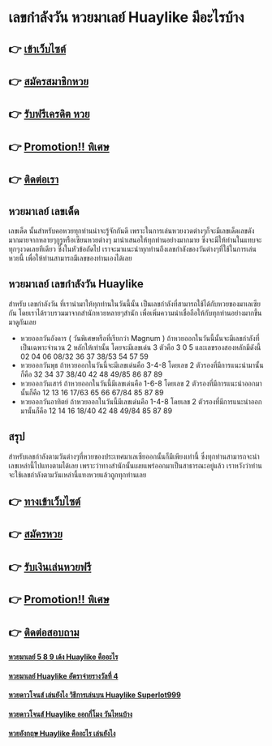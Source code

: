 # เลขกำลังวัน หวยมาเลย์ Huaylike มีอะไรบ้าง

## 👉 [เข้าเว็บไซต์](https://bit.ly/3LqQTVp)
## 👉 [สมัครสมาชิกหวย](https://bit.ly/3S7iqNU)
## 👉 [รับฟรีเครดิต หวย](https://bit.ly/3S7iqNU)
## 👉 [Promotion!! พิเศษ](https://bit.ly/3S7iqNU)
## 👉 [ติดต่อเรา](https://bit.ly/3S7iqNU)

## หวยมาเลย์ เลขเด็ด
เลขเด็ด นั้นสำหรับคอหวยทุกท่านน่าจะรู้จักกันดี เพราะในการเล่นหวยงวดต่างๆก็จะมีเลขเด็ดเลขดังมากมายจากหลายๆกูรูหรือเซียนหวยต่างๆ มานำเสนอให้ทุกท่านอย่างมากมาย ซึ่งจะมีให้ท่านในแทบจะทุกๆงวดเลยทีเดียว ซึ่งในหัวข้อถัดไป เราจะมาแนะนำทุกท่านถึงเลขกำลังของวันต่างๆที่ใช้ในการเล่นหวยนี้ เพื่อให้ท่านสามารถมีเลขของท่านเองได้เลย

## หวยมาเลย์ เลขกำลังวัน Huaylike
สำหรับ เลขกำลังวัน ที่เรานำมาให้ทุกท่านในวันนี้นั้น เป็นเลขกำลังที่สามารถใช้ได้กับหวยของมาเลเซียกัน โดยเราได้รวบรวมมาจากสำนักหวยหลายๆสำนัก เพื่อเพิ่มความน่าเชื่อถือให้กับทุกท่านอย่างมากขึ้น มาดูกันเลย
- หวยออกวันอังคาร ( วันพิเศษหรือที่เรียกว่า Magnum ) ถ้าหวยออกในวันนี้นั้นจะมีเลขกำลังที่เป็นเฉพาะจำนวน 2 หลักให้เท่านั้น โดยจะมีเลขเด่น 3 ตัวคือ 3 0 5 และเลขรองสองหลักมีดังนี้ 02 04 06 08/32 36 37 38/53 54 57 59 
- หวยออกวันพุธ ถ้าหวยออกในวันนี้จะมีเลขเด่นคือ 3-4-8 โดยเลข 2 ตัวรองที่มีการแนะนำมานั้นก็คือ 32 34 37 38/40 42 48 49/85 86 87 89
- หวยออกวันเสาร์ ถ้าหวยออกในวันนี้มีเลขเด่นคือ 1-6-8 โดยเลข 2 ตัวรองที่มีการแนะนำออกมานั้นก็คือ 12 13 16 17/63 65 66 67/84 85 87 89 
- หวยออกวันอาทิตย์ ถ้าหวยออกในวันนี้มีเลขเด่นคือ 1-4-8 โดยเลข 2 ตัวรองที่มีการแนะนำออกมานั้นก็คือ 12 14 16 18/40 42 48 49/84 85 87 89 

## สรุป
สำหรับเลขกำลังตามวันต่างๆที่หวยของประเทศมาเลเซียออกนั้นก็มีเพียงเท่านี้ ซึ่งทุกท่านสามารถจะนำเลขเหล่านี้ไปแทงตามได้เลย เพราะว่าทางสำนักนั้นเผยแพร่ออกมาเป็นสาธารณะอยู่แล้ว เราหวังว่าท่านจะใช้เลขกำลังตามวันเหล่านี้แทงหวยแล้วถูกทุกท่านเลย

## 👉 [ทางเข้าเว็บไซต์](https://bit.ly/3LqQTVp)
## 👉 [สมัครหวย](https://bit.ly/3S7iqNU)
## 👉 [รับเงินเล่นหวยฟรี](https://bit.ly/3S7iqNU)
## 👉 [Promotion!! พิเศษ](https://bit.ly/3S7iqNU)
## 👉 [ติดต่อสอบถาม](https://bit.ly/3S7iqNU)

#### [หวยมาเลย์ 5 8 9 เด้ง Huaylike คืออะไร](https://atom.io/themes/หวยมาเลย์%205%208%209%20เด้ง%20Huaylike%20คืออะไร)
#### [หวยมาเลย์ Huaylike อัตราจ่ายรางวัลที่ 4](https://atom.io/themes/หวยมาเลย์%20Huaylike%20อัตราจ่ายรางวัลที่%204)
#### [หวยดาวโจนส์ เล่นยังไง วิธีการเล่นบน Huaylike Superlot999](https://atom.io/themes/หวยดาวโจนส์%20เล่นยังไง%20วิธีการเล่นบน%20Huaylike%20Superlot999)
#### [หวยดาวโจนส์ Huaylike ออกกี่โมง วันไหนบ้าง](https://atom.io/themes/หวยดาวโจนส์%20Huaylike%20ออกกี่โมง%20วันไหนบ้าง)
#### [หวยอังกฤษ Huaylike คืออะไร เล่นยังไง](https://atom.io/themes/หวยอังกฤษ%20Huaylike%20คืออะไร%20เล่นยังไง)